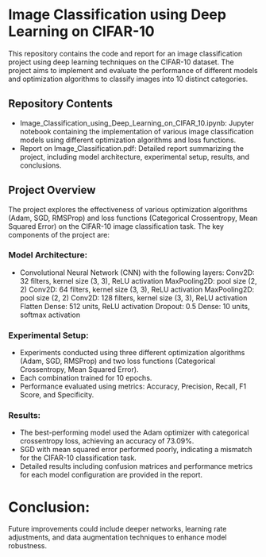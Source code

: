 # Image Classification using Deep Learning on CIFAR-10

This repository contains the code and report for an image classification project using deep learning techniques on the CIFAR-10 dataset. The project aims to implement and evaluate the performance of different models and optimization algorithms to classify images into 10 distinct categories.

## Repository Contents
- Image_Classification_using_Deep_Learning_on_CIFAR_10.ipynb: Jupyter notebook containing the implementation of various image classification models using different optimization algorithms and loss functions.
- Report on Image_Classification.pdf: Detailed report summarizing the project, including model architecture, experimental setup, results, and conclusions.

## Project Overview
The project explores the effectiveness of various optimization algorithms (Adam, SGD, RMSProp) and loss functions (Categorical Crossentropy, Mean Squared Error) on the CIFAR-10 image classification task. The key components of the project are:

### Model Architecture:

- Convolutional Neural Network (CNN) with the following layers:
  Conv2D: 32 filters, kernel size (3, 3), ReLU activation
  MaxPooling2D: pool size (2, 2)
  Conv2D: 64 filters, kernel size (3, 3), ReLU activation
  MaxPooling2D: pool size (2, 2)
  Conv2D: 128 filters, kernel size (3, 3), ReLU activation
  Flatten
  Dense: 512 units, ReLU activation
  Dropout: 0.5
  Dense: 10 units, softmax activation

### Experimental Setup:

- Experiments conducted using three different optimization algorithms (Adam, SGD, RMSProp) and two loss functions (Categorical Crossentropy, Mean Squared Error).
- Each combination trained for 10 epochs.
- Performance evaluated using metrics: Accuracy, Precision, Recall, F1 Score, and Specificity.

### Results:

- The best-performing model used the Adam optimizer with categorical crossentropy loss, achieving an accuracy of 73.09%.
- SGD with mean squared error performed poorly, indicating a mismatch for the CIFAR-10 classification task.
- Detailed results including confusion matrices and performance metrics for each model configuration are provided in the report.

# Conclusion:

Future improvements could include deeper networks, learning rate adjustments, and data augmentation techniques to enhance model robustness.
